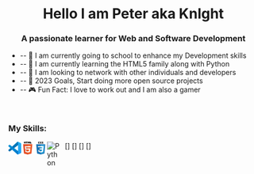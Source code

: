 <h1 align="center"> Hello I am Peter aka Knlght</h1>
<h3 align="center">A passionate learner for Web and Software Development</h3>

<ul>
<li>-- 🔭 I am currently going to school to enhance my Development skills</li>
<li>-- 🌱 I am currently learning the HTML5 family along with Python</li>
<li>-- 🤝 I am looking to network with other individuals and developers</li>
<li>-- 🥅 2023 Goals, Start doing more open source projects</li>
<li>-- 🎮 Fun Fact: I love to work out and I am also a gamer</li>
</ul>

<br />

### My Skills:
[<img align="left" alt="Visual Studio Code" width="26px" src="https://raw.githubusercontent.com/github/explore/80688e429a7d4ef2fca1e82350fe8e3517d3494d/topics/visual-studio-code/visual-studio-code.png" />]
[<img align="left" alt="HTML5" width="26px" src="https://raw.githubusercontent.com/github/explore/80688e429a7d4ef2fca1e82350fe8e3517d3494d/topics/html/html.png" />]
[<img align="left" alt="CSS3" width="26px" src="https://raw.githubusercontent.com/github/explore/80688e429a7d4ef2fca1e82350fe8e3517d3494d/topics/css/css.png" />]
[<img align="left" alt="Python" width="26px" src="https://cdn.jsdelivr.net/gh/devicons/devicon/icons/python/python-original.svg" style="padding-right:10px;" />]